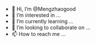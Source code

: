 - 👋 Hi, I’m @Mengzhaogood
- 👀 I’m interested in ...
- 🌱 I’m currently learning ...
- 💞️ I’m looking to collaborate on ...
- 📫 How to reach me ...

<!---
Mengzhaogood/Mengzhaogood is a ✨ special ✨ repository because its `README.md` (this file) appears on your GitHub profile.
You can click the Preview link to take a look at your changes.
--->

